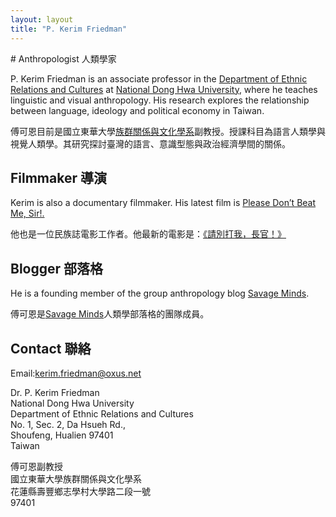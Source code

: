 ```yaml
---
layout: layout
title: "P. Kerim Friedman"
---
```


<!-- You can edit this whole page, remove it, or use it as basis for any non-post pages you have. -->
<section class="content">
# Anthropologist 人類學家

P\. Kerim Friedman is an associate professor in the [Department of Ethnic Relations and Cultures](http://www.erc.ndhu.edu.tw/) at [National Dong Hwa University](http://www.ndhu.edu.tw/bin/home.php?Lang=en), where he teaches linguistic and visual anthropology. His research explores the relationship between language, ideology and political economy in Taiwan. 

傅可恩目前是國立東華大學[族群關係與文化學系](http://www.erc.ndhu.edu.tw/)副教授。授課科目為語言人類學與視覺人類學。其研究探討臺灣的語言、意識型態與政治經濟學間的關係。

# Filmmaker 導演

Kerim is also a documentary filmmaker. His latest film is [Please Don’t Beat Me, Sir!.](http://dontbeatmesir.com/) 

他也是一位民族誌電影工作者。他最新的電影是：[《請別打我，長官！》](http://dontbeatmesir.com/)

# Blogger 部落格

He is a founding member of the group anthropology blog [Savage Minds](http://savageminds.org/). 

傅可恩是[Savage Minds](http://savageminds.org/)人類學部落格的團隊成員。

# Contact 聯絡

Email:[kerim.friedman@oxus.net](mailto:kerim.friedman@oxus.net)  

Dr. P. Kerim Friedman  
National Dong Hwa University  
Department of Ethnic Relations and Cultures  
No. 1, Sec. 2, Da Hsueh Rd.,  
Shoufeng, Hualien 97401  
Taiwan  

傅可恩副教授  
國立東華大學族群關係與文化學系  
花蓮縣壽豐鄉志學村大學路二段一號  
97401
</section>



